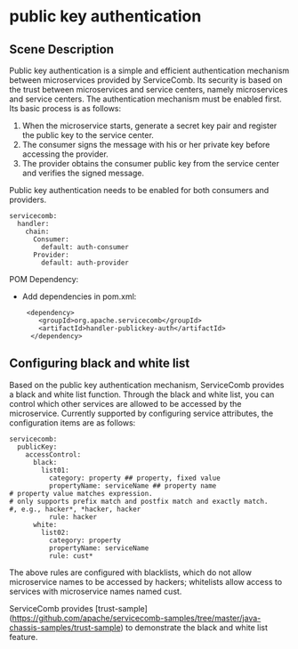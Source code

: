 # public key authentication

## Scene Description

Public key authentication is a simple and efficient authentication mechanism between microservices provided by ServiceComb. Its security is based on the trust between microservices and service centers, namely microservices and service centers. The authentication mechanism must be enabled first. Its basic process is as follows:

1. When the microservice starts, generate a secret key pair and register the public key to the service center.
2. The consumer signs the message with his or her private key before accessing the provider.
3. The provider obtains the consumer public key from the service center and verifies the signed message.

Public key authentication needs to be enabled for both consumers and providers.

```
servicecomb:
  handler:
    chain:
      Consumer:
        default: auth-consumer
      Provider:
        default: auth-provider
```

POM Dependency:

* Add dependencies in pom.xml:

  ```
   <dependency>
      <groupId>org.apache.servicecomb</groupId>
      <artifactId>handler-publickey-auth</artifactId>
    </dependency>
  ```

## Configuring black and white list

Based on the public key authentication mechanism, ServiceComb provides a black and white list function. Through the black and white list, you can control which other services are allowed to be accessed by the microservice. Currently supported by configuring service attributes, the configuration items are as follows:

```
servicecomb:
  publicKey:
    accessControl:
      black:
        list01:
          category: property ## property, fixed value
          propertyName: serviceName ## property name
# property value matches expression.
# only supports prefix match and postfix match and exactly match.
#, e.g., hacker*, *hacker, hacker
          rule: hacker
      white:
        list02:
          category: property
          propertyName: serviceName
          rule: cust*
```

The above rules are configured with blacklists, which do not allow microservice names to be accessed by hackers; whitelists allow access to services with microservice names named cust.

ServiceComb provides [trust-sample] (https://github.com/apache/servicecomb-samples/tree/master/java-chassis-samples/trust-sample) to demonstrate the black and white list feature.
